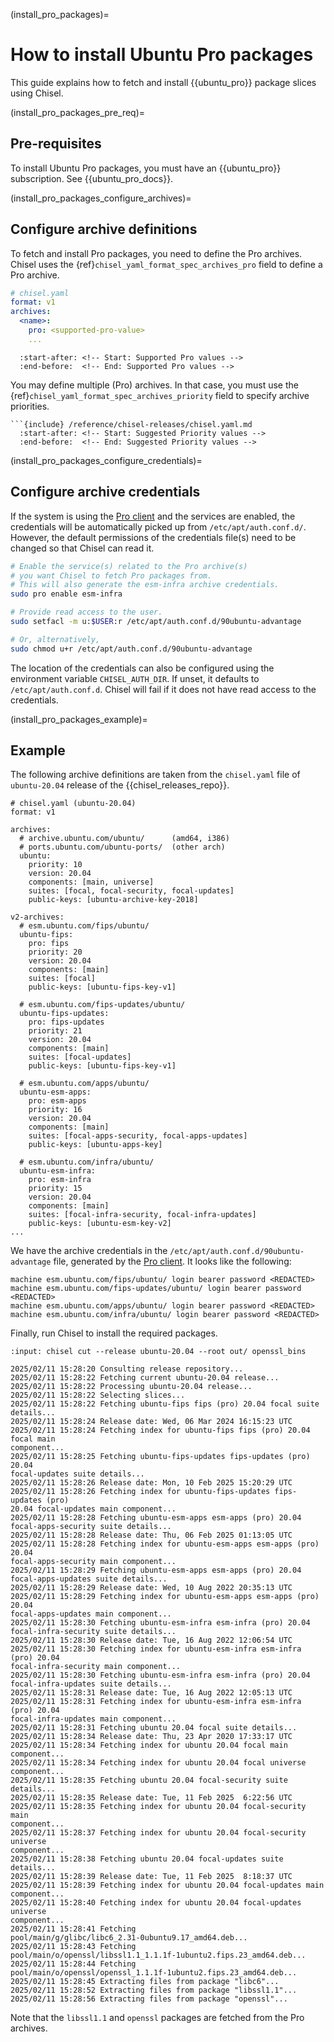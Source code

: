 (install_pro_packages)=

# How to install Ubuntu Pro packages

This guide explains how to fetch and install {{ubuntu_pro}} package slices using
Chisel.


(install_pro_packages_pre_req)=

## Pre-requisites

To install Ubuntu Pro packages, you must have an {{ubuntu_pro}} subscription.
See {{ubuntu_pro_docs}}.


(install_pro_packages_configure_archives)=

## Configure archive definitions

To fetch and install Pro packages, you need to define the Pro archives. Chisel
uses the {ref}`chisel_yaml_format_spec_archives_pro` field to define a Pro
archive.

```yaml
# chisel.yaml
format: v1
archives:
  <name>:
    pro: <supported-pro-value>
    ...
```

```{include} /reference/chisel-releases/chisel.yaml.md
  :start-after: <!-- Start: Supported Pro values -->
  :end-before:  <!-- End: Supported Pro values -->
```

You may define multiple (Pro) archives. In that case, you must use the
{ref}`chisel_yaml_format_spec_archives_priority` field to specify archive
priorities.

```{tip}
```{include} /reference/chisel-releases/chisel.yaml.md
  :start-after: <!-- Start: Suggested Priority values -->
  :end-before:  <!-- End: Suggested Priority values -->
```


(install_pro_packages_configure_credentials)=

## Configure archive credentials

If the system is using the [Pro client] and the services are enabled, the
credentials will be automatically picked up from `/etc/apt/auth.conf.d/`.
However, the default permissions of the credentials file(s) need to be changed
so that Chisel can read it.

```sh
# Enable the service(s) related to the Pro archive(s)
# you want Chisel to fetch Pro packages from.
# This will also generate the esm-infra archive credentials.
sudo pro enable esm-infra

# Provide read access to the user.
sudo setfacl -m u:$USER:r /etc/apt/auth.conf.d/90ubuntu-advantage

# Or, alternatively,
sudo chmod u+r /etc/apt/auth.conf.d/90ubuntu-advantage
```

The location of the credentials can also be configured using the environment
variable `CHISEL_AUTH_DIR`. If unset, it defaults to `/etc/apt/auth.conf.d`.
Chisel will fail if it does not have read access to the credentials.


(install_pro_packages_example)=

## Example

The following archive definitions are taken from the `chisel.yaml` file of
`ubuntu-20.04` release of the {{chisel_releases_repo}}.

```
# chisel.yaml (ubuntu-20.04)
format: v1

archives:
  # archive.ubuntu.com/ubuntu/      (amd64, i386)
  # ports.ubuntu.com/ubuntu-ports/  (other arch)
  ubuntu:
    priority: 10
    version: 20.04
    components: [main, universe]
    suites: [focal, focal-security, focal-updates]
    public-keys: [ubuntu-archive-key-2018]

v2-archives:
  # esm.ubuntu.com/fips/ubuntu/
  ubuntu-fips:
    pro: fips
    priority: 20
    version: 20.04
    components: [main]
    suites: [focal]
    public-keys: [ubuntu-fips-key-v1]

  # esm.ubuntu.com/fips-updates/ubuntu/
  ubuntu-fips-updates:
    pro: fips-updates
    priority: 21
    version: 20.04
    components: [main]
    suites: [focal-updates]
    public-keys: [ubuntu-fips-key-v1]

  # esm.ubuntu.com/apps/ubuntu/
  ubuntu-esm-apps:
    pro: esm-apps
    priority: 16
    version: 20.04
    components: [main]
    suites: [focal-apps-security, focal-apps-updates]
    public-keys: [ubuntu-apps-key]

  # esm.ubuntu.com/infra/ubuntu/
  ubuntu-esm-infra:
    pro: esm-infra
    priority: 15
    version: 20.04
    components: [main]
    suites: [focal-infra-security, focal-infra-updates]
    public-keys: [ubuntu-esm-key-v2]
...
```

We have the archive credentials in the `/etc/apt/auth.conf.d/90ubuntu-advantage`
file, generated by the [Pro client]. It looks like the following:

```
machine esm.ubuntu.com/fips/ubuntu/ login bearer password <REDACTED>
machine esm.ubuntu.com/fips-updates/ubuntu/ login bearer password <REDACTED>
machine esm.ubuntu.com/apps/ubuntu/ login bearer password <REDACTED>
machine esm.ubuntu.com/infra/ubuntu/ login bearer password <REDACTED>
```

Finally, run Chisel to install the required packages.

```{terminal}
:input: chisel cut --release ubuntu-20.04 --root out/ openssl_bins

2025/02/11 15:28:20 Consulting release repository...
2025/02/11 15:28:22 Fetching current ubuntu-20.04 release...
2025/02/11 15:28:22 Processing ubuntu-20.04 release...
2025/02/11 15:28:22 Selecting slices...
2025/02/11 15:28:22 Fetching ubuntu-fips fips (pro) 20.04 focal suite details...
2025/02/11 15:28:24 Release date: Wed, 06 Mar 2024 16:15:23 UTC
2025/02/11 15:28:24 Fetching index for ubuntu-fips fips (pro) 20.04 focal main
component...
2025/02/11 15:28:25 Fetching ubuntu-fips-updates fips-updates (pro) 20.04
focal-updates suite details...
2025/02/11 15:28:26 Release date: Mon, 10 Feb 2025 15:20:29 UTC
2025/02/11 15:28:26 Fetching index for ubuntu-fips-updates fips-updates (pro)
20.04 focal-updates main component...
2025/02/11 15:28:28 Fetching ubuntu-esm-apps esm-apps (pro) 20.04
focal-apps-security suite details...
2025/02/11 15:28:28 Release date: Thu, 06 Feb 2025 01:13:05 UTC
2025/02/11 15:28:28 Fetching index for ubuntu-esm-apps esm-apps (pro) 20.04
focal-apps-security main component...
2025/02/11 15:28:29 Fetching ubuntu-esm-apps esm-apps (pro) 20.04
focal-apps-updates suite details...
2025/02/11 15:28:29 Release date: Wed, 10 Aug 2022 20:35:13 UTC
2025/02/11 15:28:29 Fetching index for ubuntu-esm-apps esm-apps (pro) 20.04
focal-apps-updates main component...
2025/02/11 15:28:30 Fetching ubuntu-esm-infra esm-infra (pro) 20.04
focal-infra-security suite details...
2025/02/11 15:28:30 Release date: Tue, 16 Aug 2022 12:06:54 UTC
2025/02/11 15:28:30 Fetching index for ubuntu-esm-infra esm-infra (pro) 20.04
focal-infra-security main component...
2025/02/11 15:28:30 Fetching ubuntu-esm-infra esm-infra (pro) 20.04
focal-infra-updates suite details...
2025/02/11 15:28:31 Release date: Tue, 16 Aug 2022 12:05:13 UTC
2025/02/11 15:28:31 Fetching index for ubuntu-esm-infra esm-infra (pro) 20.04
focal-infra-updates main component...
2025/02/11 15:28:31 Fetching ubuntu 20.04 focal suite details...
2025/02/11 15:28:34 Release date: Thu, 23 Apr 2020 17:33:17 UTC
2025/02/11 15:28:34 Fetching index for ubuntu 20.04 focal main component...
2025/02/11 15:28:34 Fetching index for ubuntu 20.04 focal universe component...
2025/02/11 15:28:35 Fetching ubuntu 20.04 focal-security suite details...
2025/02/11 15:28:35 Release date: Tue, 11 Feb 2025  6:22:56 UTC
2025/02/11 15:28:35 Fetching index for ubuntu 20.04 focal-security main
component...
2025/02/11 15:28:37 Fetching index for ubuntu 20.04 focal-security universe
component...
2025/02/11 15:28:38 Fetching ubuntu 20.04 focal-updates suite details...
2025/02/11 15:28:39 Release date: Tue, 11 Feb 2025  8:18:37 UTC
2025/02/11 15:28:39 Fetching index for ubuntu 20.04 focal-updates main
component...
2025/02/11 15:28:40 Fetching index for ubuntu 20.04 focal-updates universe
component...
2025/02/11 15:28:41 Fetching
pool/main/g/glibc/libc6_2.31-0ubuntu9.17_amd64.deb...
2025/02/11 15:28:43 Fetching
pool/main/o/openssl/libssl1.1_1.1.1f-1ubuntu2.fips.23_amd64.deb...
2025/02/11 15:28:44 Fetching
pool/main/o/openssl/openssl_1.1.1f-1ubuntu2.fips.23_amd64.deb...
2025/02/11 15:28:45 Extracting files from package "libc6"...
2025/02/11 15:28:52 Extracting files from package "libssl1.1"...
2025/02/11 15:28:56 Extracting files from package "openssl"...
```

Note that the `libssl1.1` and `openssl` packages are fetched from the Pro
archives.


<!-- LINKS -->

[Pro client]: https://ubuntu.com/pro/tutorial
